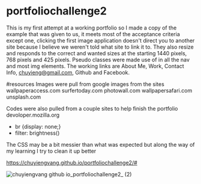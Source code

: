 # portfoliochallenge2
This is my first attempt at a working portfolio so I made a copy of the example that was given to us, it meets most of the acceptance criteria except one, clicking the first image application doesn't direct you to another site because I believe we weren't told what site to link it to.  They also resize and responds to the correct and wanted sizes at the starting 1440 pixels, 768 pixels and 425 pixels.  Pseudo classes were made use of in all the nav and most img elements. The working links are About Me, Work, Contact Info, chuyieng@gmail.com, Github and Facebook.
 
#resources
 Images were pull from google images from the sites
  wallpaperaccess.com
  surfertoday.com
  photowall.com
  wallpapersafari.com
  unsplash.com
  
  Codes were also pulled from a couple sites to help finish the portfolio
  devoloper.mozilla.org
   - br {display: none;}
   - filter: brightness()
  
  The CSS may be a bit messier than what was expected but along the way of my learning I try to clean it up better
   
  https://chuyiengvang.github.io/portfoliochallenge2/#
  
![chuyiengvang github io_portfoliochallenge2_ (2)](https://user-images.githubusercontent.com/124082784/236712925-357778d3-7dca-4050-a405-033c1fd9981a.png)
